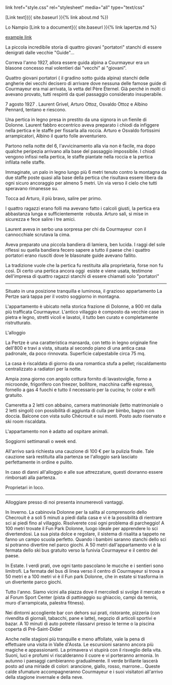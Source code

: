 <head>

link href="style.css" rel="stylesheet" media="all" type="text/css"
 <link rel="stylesheet" type="text/css" media="all" href="lonampio/style.css" />
   [Link text]({{ site.baseurl }}{% link about.md %})



 
</head> 

Lo Nampio
[Link to a document]{{ site.baseurl }}{% link lapertze.md %}

[example link](https://www.lonampio.com/)

La piccola incredibile storia di quattro giovani "portatori" stanchi di essere denigrati dalle vecchie "Guide"...

Correva l'anno 1927, allora essere guida alpina a Courmayeur era un blasone concesso mal volentieri dai "vecchi" ai "giovani".

Quattro giovani portatori ( il gradino sotto guida alpina) stanchi delle angherie dei vecchi decisero di arrivare dove nessuna delle famose guide di Courmayeur era mai arrivata, la vetta del Père Éternel. Già perché in molti ci avevano provato, tutti respinti da quel passaggio considerato insuperabile.

7 agosto 1927 . Laurent Grivel, Arturo Ottoz, Osvaldo Ottoz e Albino Pennard, tentano e riescono.

Una pertica in legno presa in prestito da una signora in un fienile di Dolonne. Laurent fabbro eccentrico aveva preparato i chiodi da infiggere nella pertica e le staffe per fissarla alla roccia. Arturo e Osvaldo fortissimi arrampicatori, Albino il quarto folle avventuriero.

Partono nella notte del 6, l'avvicinamento alla via non è facile, ma dopo qualche peripezia arrivano alla base del passaggio impossibile. I chiodi vengono infissi nella pertica, le staffe piantate nella roccia e la pertica infilata nelle staffe.

Immaginate, un palo in legno lungo più 6 metri tenuto contro la montagna da due staffe poste quasi alla base della pertica che risultava essere libera da ogni sicuro ancoraggio per almeno 5 metri. Un via verso il cielo che tutti speravano rimanesse su.

Tocca ad Arturo, il più bravo, salire per primo.

I quattro ragazzi erano folli ma avevano fatto i calcoli giusti, la pertica era abbastanza lunga e sufficientemente  robusta. Arturo salì, si mise in sicurezza e fece salire i tre amici.

Laurent aveva in serbo una sorpresa per chi da Courmayeur  con il cannocchiale scrutava la cima.

Aveva preparato una piccola bandiera di lamiera, ben lucida. I raggi del sole riflessi su quella bandiera fecero sapere a tutto il paese che i quattro portatori erano riusciti dove le blasonate guide avevano fallito.

La tradizione vuole che la pertica fu restituita alla proprietaria, forse non fu così. Di certo una pertica ancora oggi  esiste e viene usata, testimone dell'impresa di quattro ragazzi stanchi di essere chiamati solo "portatori"

-----------------------------------------------------------------------------------------------

Situato in una posizione tranquilla e luminosa, il grazioso appartamento La Pertze sarà tappa per il vostro soggiorno in montagna.

L'appartamento è ubicato nella storica frazione di Dolonne, a 900 mt dalla più trafficata Courmayeur. L'antico villaggio è composto da vecchie case in pietra e legno, stretti vicoli e lavatoi, il tutto ben curato e completamente ristrutturato. 

L'alloggio

La Pertze è una caratteristica mansarda, con tetto in legno originale fine dell'800 e travi a vista, situata al secondo piano di una antica casa padronale, da poco rinnovata. Superficie calpestabile circa 75 mq. 

La casa è riscaldata di giorno da una romantica stufa a pellet; riscaldamento centralizzato a radiatori per la notte.

Ampia zona giorno con angolo cottura fornito di lavastoviglie, forno a microonde, frigorifero con freezer, bollitore, macchina caffè espresso, fornello a gas 4 fuochi e tutto il necessario per la cucina; tv color e wifi gratuito.

Cameretta a 2 letti con abbaino, camera matrimoniale (letto matrimoniale o 2 letti singoli) con possibilità di aggiunta di culla per bimbo, bagno con doccia. Balcone con vista sullo Chécrouit e sui monti. Posto auto riservato e ski room riscaldata.

L'appartamento non è adatto ad ospitare animali.

Soggiorni settimanali o week end.

All'arrivo sarà richiesta una cauzione di 100 € per la pulizia finale. Tale cauzione sarà restituita alla partenza se l'alloggio sarà lasciato perfettamente in ordine e pulito.

In caso di danni all'alloggio e alle sue attrezzature, questi dovranno essere rimborsati alla partenza.

Proprietari in loco.




------------------------------------------------------------------------------------------

Alloggiare presso di noi presenta innumerevoli vantaggi.

In Inverno.
La cabinovia Dolonne per la salita al comprensorio dello Checrouit è a soli 5 minuti a piedi dalla casa e vi è la possibilità di rientrare sci ai piedi fino al villaggio. Risolverete così ogni problema di parcheggio!
A 100 metri trovate il Fun Park Dolonne, luogo ideale per apprendere lo sci divertendosi. La sua pista dolce e regolare, il sistema di risalita a tappeto ne fanno un campo scuola perfetto. Quando i bambini saranno stanchi dello sci si potranno divertire nel parco giochi.
A 50 metri dall'appartamento vi è la fermata dello ski bus gratuito verso la funivia Courmayeur e il centro del paese.

In Estate.
I verdi prati, ove ogni tanto pascolano le mucche e i sentieri sono limitrofi. La fermata del bus di linea verso il centro di Courmayeur si trova a 50 metri e a 100 metri vi è il Fun park Dolonne, che in estate si trasforma in un divertente parco giochi.

Tutto l'anno.
Siamo vicini alla piazza dove il mercoledì si svolge il mercato e al Forum Sport Center (pista di pattinaggio su ghiaccio, campi da tennis, muro d'arrampicata, palestra fitness).

Nei dintorni accogliente bar con dehors sui prati, ristorante, pizzeria (con rivendita di giornali, tabacchi, pane e latte), negozio di articoli sportivi e bazar. A 10 minuti di auto potrete rilassarvi presso le terme o la piscina coperta di Pré-Saint-Didier

Anche nelle stagioni più tranquille e meno affollate, vale la pena di effettuare una visita in Valle d'Aosta.
Le escursioni saranno ancora più magiche e appassionanti.
La primavera vi stupirà con il risveglio della vita. Suoni, luci e profumi vi riscalderanno il cuore e vi porteranno armonia.
In autunno i paesaggi cambieranno gradualmente. Il verde brillante lascerà posto ad una miriade di colori: arancione, giallo, rosso, marrone... Queste calde sfumature accompagneranno Courmayeur e i suoi visitatori all'arrivo della stagione invernale e della neve.
